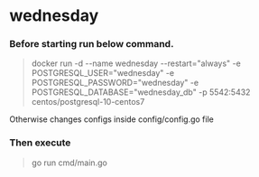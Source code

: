 # wednesday

### Before starting run below command.

> docker run -d --name wednesday --restart="always" -e POSTGRESQL_USER="wednesday" -e POSTGRESQL_PASSWORD="wednesday" -e POSTGRESQL_DATABASE="wednesday_db" -p 5542:5432 centos/postgresql-10-centos7

Otherwise changes configs inside config/config.go file


### Then execute
> go run cmd/main.go
